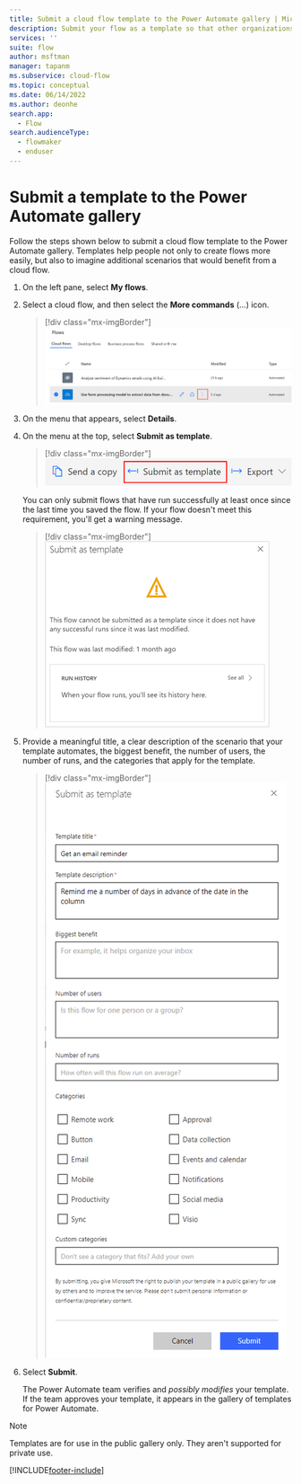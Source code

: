 ```yaml
---
title: Submit a cloud flow template to the Power Automate gallery | Microsoft Docs
description: Submit your flow as a template so that other organizations can find it in the template gallery and use the flow that you created.
services: ''
suite: flow
author: msftman
manager: tapanm
ms.subservice: cloud-flow
ms.topic: conceptual
ms.date: 06/14/2022
ms.author: deonhe
search.app: 
  - Flow
search.audienceType: 
  - flowmaker
  - enduser
---
```


# Submit a template to the Power Automate gallery

Follow the steps shown below to submit a cloud flow template to the Power Automate gallery. Templates help people not only to create flows more easily, but also to imagine additional scenarios that would benefit from a cloud flow.

1. On the left pane, select **My flows**.

1. Select a cloud flow, and then select the **More commands** (...) icon.

    >[!div class="mx-imgBorder"]
    >![Screenshot of the More commands icon.](./media/publish-a-template/ellipsis-button.png "More commands icon")

1. On the menu that appears, select **Details**.

1. On the menu at the top, select **Submit as template**.

    >[!div class="mx-imgBorder"]
    >![Screenshot of the Submit as template menu option.](./media/publish-a-template/context-menu.png "Submit as template menu option")

   You can only submit flows that have run successfully at least once since the last time you saved the flow. If your flow doesn't meet this requirement, you'll get a warning message.

    >[!div class="mx-imgBorder"]
    >![Screenshot showing warning message of no successful runs.](./media/publish-a-template/need-successful-run-warning.png "Warning message of no successful runs")

1. Provide a meaningful title, a clear description of the scenario that your template automates, the biggest benefit, the number of users, the number of runs, and the categories that apply for the template.

    >[!div class="mx-imgBorder"]
    >![Screenshot of template options.](./media/publish-a-template/template-options.png "Template options")

1. Select **Submit**.

     The Power Automate team verifies and *possibly modifies* your template. If the team approves your template, it appears in the gallery of templates for Power Automate.

>[!NOTE]
>Templates are for use in the public gallery only. They aren't supported for private use.

[!INCLUDE[footer-include](includes/footer-banner.md)]

